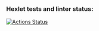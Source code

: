 ### Hexlet tests and linter status:
[![Actions Status](https://github.com/9ickpic/layout-designer-project-59/actions/workflows/hexlet-check.yml/badge.svg)](https://github.com/9ickpic/layout-designer-project-59/actions)